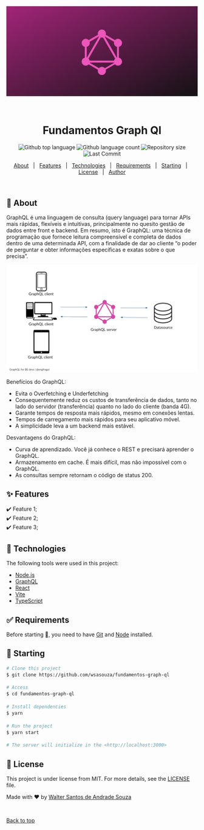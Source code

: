 <div align="center" id="top"> 
  <img src="./assets/graphql.png" alt="Logotipo Graph Ql" />

&#xa0;

</div>

<h1 align="center">Fundamentos Graph Ql</h1>

<p align="center">
  <img alt="Github top language" src="https://img.shields.io/github/languages/top/wsasouza/fundamentos-graphql?color=DA0093">

  <img alt="Github language count" src="https://img.shields.io/github/languages/count/wsasouza/fundamentos-graphql?color=DA0093">

  <img alt="Repository size" src="https://img.shields.io/github/repo-size/wsasouza/fundamentos-graphql?color=DA0093">

  <img alt="Last Commit" src="https://img.shields.io/github/last_commit/wsasouza/fundamentos-graphql?color=DA0093">
  
</p>

<p align="center">
  <a href="#dart-about">About</a> &#xa0; | &#xa0; 
  <a href="#sparkles-features">Features</a> &#xa0; | &#xa0;
  <a href="#rocket-technologies">Technologies</a> &#xa0; | &#xa0;
  <a href="#white_check_mark-requirements">Requirements</a> &#xa0; | &#xa0;
  <a href="#checkered_flag-starting">Starting</a> &#xa0; | &#xa0;
  <a href="#memo-license">License</a> &#xa0; | &#xa0;
  <a href="https://github.com/wsasouza" target="_blank">Author</a>
</p>

<br>

## :dart: About

GraphQL é uma linguagem de consulta (query language) para tornar APIs mais rápidas, flexíveis e intuitivas, principalmente no quesito gestão de dados entre front e backend.
Em resumo, isto é GraphQL: uma técnica de programação que fornece leitura compreensível e completa de dados dentro de uma determinada API, com a finalidade de dar ao cliente “o poder de perguntar e obter informações específicas e exatas sobre o que precisa”.

<img src="./assets/graphql-post.png" alt="Exemplo de uso do Graph Ql" />

Benefícios do GraphQL:

- Evita o Overfetching e Underfetching
- Consequentemente reduz os custos de transferência de dados, tanto no lado do servidor (transferência) quanto no lado do cliente (banda 4G).
- Garante tempos de resposta mais rápidos, mesmo em conexões lentas.
- Tempos de carregamento mais rápidos para seu aplicativo móvel.
- A simplicidade leva a um backend mais estável.

Desvantagens do GraphQL:

- Curva de aprendizado. Você já conhece o REST e precisará aprender o GraphQL.
- Armazenamento em cache. É mais difícil, mas não impossível com o GraphQL.
- As consultas sempre retornam o código de status 200.

## :sparkles: Features

:heavy_check_mark: Feature 1;\
:heavy_check_mark: Feature 2;\
:heavy_check_mark: Feature 3;

## :rocket: Technologies

The following tools were used in this project:

- [Node.js](https://nodejs.org/en/)
- [GraphQL](https://graphql.org/)
- [React](https://pt-br.reactjs.org/)
- [Vite](https://vitejs.dev/)
- [TypeScript](https://www.typescriptlang.org/)

## :white_check_mark: Requirements

Before starting :checkered_flag:, you need to have [Git](https://git-scm.com) and [Node](https://nodejs.org/en/) installed.

## :checkered_flag: Starting

```bash
# Clone this project
$ git clone https://github.com/wsasouza/fundamentos-graph-ql

# Access
$ cd fundamentos-graph-ql

# Install dependencies
$ yarn

# Run the project
$ yarn start

# The server will initialize in the <http://localhost:3000>
```

## :memo: License

This project is under license from MIT. For more details, see the [LICENSE](LICENSE.md) file.

Made with :heart: by <a href="https://github.com/wsasouza" target="_blank">Walter Santos de Andrade Souza</a>

&#xa0;

<a href="#top">Back to top</a>
